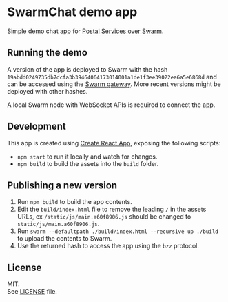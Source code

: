 # SwarmChat demo app

Simple demo chat app for [Postal Services over Swarm](https://swarm-guide.readthedocs.io/en/docs-overhaul/pss.html).

## Running the demo

A version of the app is deployed to Swarm with the hash `19abdd0249735db7dcfa3b39464064173014001a1de1f3ee39022ea6a5e6868d` and can be accessed using the [Swarm gateway](http://swarm-gateways.net/bzz:/19abdd0249735db7dcfa3b39464064173014001a1de1f3ee39022ea6a5e6868d/).
More recent versions might be deployed with other hashes.

A local Swarm node with WebSocket APIs is required to connect the app.

## Development

This app is created using [Create React App](https://github.com/facebook/create-react-app), exposing the following scripts:

- `npm start` to run it locally and watch for changes.
- `npm build` to build the assets into the `build` folder.

## Publishing a new version

1.  Run `npm build` to build the app contents.
1.  Edit the `build/index.html` file to remove the leading `/` in the assets URLs, ex `/static/js/main.a60f8906.js` should be changed to `static/js/main.a60f8906.js`.
1.  Run `swarm --defaultpath ./build/index.html --recursive up ./build` to upload the contents to Swarm.
1.  Use the returned hash to access the app using the `bzz` protocol.

## License

MIT.\
See [LICENSE](../LICENSE) file.
